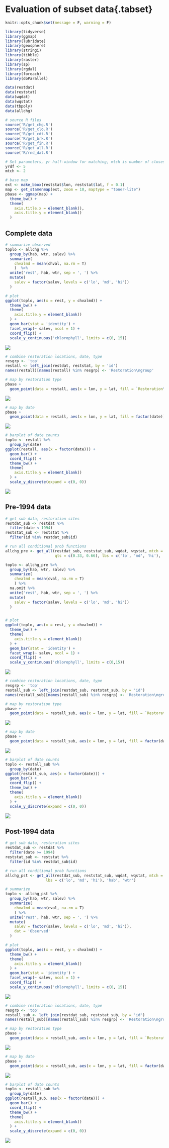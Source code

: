   
# Evaluation of subset data{.tabset}


```r
knitr::opts_chunk$set(message = F, warning = F)

library(tidyverse)
library(ggmap)
library(lubridate)
library(geosphere)
library(stringi)
library(tibble)
library(raster)
library(sp)
library(rgdal)
library(foreach)
library(doParallel)

data(restdat)
data(reststat)
data(wqdat)
data(wqstat)
data(tbpoly)
data(allchg)

# source R files
source('R/get_chg.R')
source('R/get_clo.R')
source('R/get_cdt.R')
source('R/get_brk.R')
source('R/get_fin.R')
source('R/get_all.R')
source('R/rnd_dat.R')

# Set parameters, yr half-window for matching, mtch is number of closest matches
yrdf <- 5
mtch <- 2

# base map
ext <- make_bbox(reststat$lon, reststat$lat, f = 0.1)
map <- get_stamenmap(ext, zoom = 10, maptype = "toner-lite")
pbase <- ggmap(map) +
  theme_bw() +
  theme(
    axis.title.x = element_blank(),
    axis.title.y = element_blank()
  )
```

## Complete data


```r
# summarize observed
toplo <- allchg %>% 
  group_by(hab, wtr, salev) %>% 
  summarize(
    chvalmd = mean(chval, na.rm = T)
    )  %>% 
  unite('rest', hab, wtr, sep = ', ') %>% 
  mutate(
    salev = factor(salev, levels = c('lo', 'md', 'hi')) 
  )

# plot
ggplot(toplo, aes(x = rest, y = chvalmd)) + 
  theme_bw() + 
  theme(
    axis.title.y = element_blank()
  ) +
  geom_bar(stat = 'identity') +
  facet_wrap(~ salev, ncol = 1) + 
  coord_flip() +
  scale_y_continuous('chlorophyll', limits = c(0, 15))
```

![](sub_eval_files/figure-html/unnamed-chunk-1-1.png)<!-- -->


```r
# combine restoration locations, date, type
resgrp <- 'top'
restall <- left_join(restdat, reststat, by = 'id')
names(restall)[names(restall) %in% resgrp] <- 'Restoration\ngroup'

# map by restoration type
pbase +
  geom_point(data = restall, aes(x = lon, y = lat, fill = `Restoration\ngroup`), size = 4, pch = 21)
```

![](sub_eval_files/figure-html/unnamed-chunk-2-1.png)<!-- -->

```r
# map by date
pbase +
  geom_point(data = restall, aes(x = lon, y = lat, fill = factor(date)), size = 4, pch = 21)
```

![](sub_eval_files/figure-html/unnamed-chunk-2-2.png)<!-- -->

```r
# barplot of date counts
toplo <- restall %>% 
  group_by(date)
ggplot(restall, aes(x = factor(date))) + 
  geom_bar() + 
  coord_flip() + 
  theme_bw() + 
  theme(
    axis.title.y = element_blank()
  ) +
  scale_y_discrete(expand = c(0, 0))
```

![](sub_eval_files/figure-html/unnamed-chunk-2-3.png)<!-- -->

## Pre-1994 data


```r
# get sub data, restoration sites
restdat_sub <- restdat %>% 
  filter(date < 1994)
reststat_sub <- reststat %>% 
  filter(id %in% restdat_sub$id)

# run all conditional prob functions
allchg_pre <- get_all(restdat_sub, reststat_sub, wqdat, wqstat, mtch = mtch, yrdf = yrdf, resgrp = 'top', 
                      qts = c(0.33, 0.66), lbs = c('lo', 'md', 'hi'), 'hab', 'wtr')

toplo <- allchg_pre %>% 
  group_by(hab, wtr, salev) %>% 
  summarize(
    chvalmd = mean(cval, na.rm = T)
    ) %>% 
  na.omit %>% 
  unite('rest', hab, wtr, sep = ', ') %>% 
  mutate(
    salev = factor(salev, levels = c('lo', 'md', 'hi')) 
  )


# plot
ggplot(toplo, aes(x = rest, y = chvalmd)) + 
  theme_bw() + 
  theme(
    axis.title.y = element_blank()
  ) +
  geom_bar(stat = 'identity') +
  facet_wrap(~ salev, ncol = 1) + 
  coord_flip() +
  scale_y_continuous('chlorophyll', limits = c(0,15))
```

![](sub_eval_files/figure-html/unnamed-chunk-3-1.png)<!-- -->


```r
# combine restoration locations, date, type
resgrp <- 'top'
restall_sub <- left_join(restdat_sub, reststat_sub, by = 'id')
names(restall_sub)[names(restall_sub) %in% resgrp] <- 'Restoration\ngroup'

# map by restoration type
pbase +
  geom_point(data = restall_sub, aes(x = lon, y = lat, fill = `Restoration\ngroup`), size = 4, pch = 21)
```

![](sub_eval_files/figure-html/unnamed-chunk-4-1.png)<!-- -->

```r
# map by date
pbase +
  geom_point(data = restall_sub, aes(x = lon, y = lat, fill = factor(date)), size = 4, pch = 21)
```

![](sub_eval_files/figure-html/unnamed-chunk-4-2.png)<!-- -->

```r
# barplot of date counts
toplo <- restall_sub %>% 
  group_by(date)
ggplot(restall_sub, aes(x = factor(date))) + 
  geom_bar() + 
  coord_flip() + 
  theme_bw() + 
  theme(
    axis.title.y = element_blank()
  ) +
  scale_y_discrete(expand = c(0, 0))
```

![](sub_eval_files/figure-html/unnamed-chunk-4-3.png)<!-- -->

## Post-1994 data


```r
# get sub data, restoration sites
restdat_sub <- restdat %>% 
  filter(date >= 1994)
reststat_sub <- reststat %>% 
  filter(id %in% restdat_sub$id)

# run all conditional prob functions
allchg_pst <- get_all(restdat_sub, reststat_sub, wqdat, wqstat, mtch = mtch, yrdf = yrdf, resgrp = 'top', qts = c(0.33, 0.66), 
                  lbs = c('lo', 'md', 'hi'), 'hab', 'wtr')

# summarize
toplo <- allchg_pst %>% 
  group_by(hab, wtr, salev) %>% 
  summarize(
    chvalmd = mean(cval, na.rm = T)
    ) %>% 
  unite('rest', hab, wtr, sep = ', ') %>% 
  mutate(
    salev = factor(salev, levels = c('lo', 'md', 'hi')), 
    dat = 'Observed'
  )

# plot
ggplot(toplo, aes(x = rest, y = chvalmd)) + 
  theme_bw() + 
  theme(
    axis.title.y = element_blank()
  ) +
  geom_bar(stat = 'identity') +
  facet_wrap(~ salev, ncol = 1) + 
  coord_flip() +
  scale_y_continuous('chlorophyll', limits = c(0, 15))
```

![](sub_eval_files/figure-html/unnamed-chunk-5-1.png)<!-- -->


```r
# combine restoration locations, date, type
resgrp <- 'top'
restall_sub <- left_join(restdat_sub, reststat_sub, by = 'id')
names(restall_sub)[names(restall_sub) %in% resgrp] <- 'Restoration\ngroup'

# map by restoration type
pbase +
  geom_point(data = restall_sub, aes(x = lon, y = lat, fill = `Restoration\ngroup`), size = 4, pch = 21)
```

![](sub_eval_files/figure-html/unnamed-chunk-6-1.png)<!-- -->

```r
# map by date
pbase +
  geom_point(data = restall_sub, aes(x = lon, y = lat, fill = factor(date)), size = 4, pch = 21)
```

![](sub_eval_files/figure-html/unnamed-chunk-6-2.png)<!-- -->

```r
# barplot of date counts
toplo <- restall_sub %>% 
  group_by(date)
ggplot(restall_sub, aes(x = factor(date))) + 
  geom_bar() + 
  coord_flip() + 
  theme_bw() + 
  theme(
    axis.title.y = element_blank()
  ) +
  scale_y_discrete(expand = c(0, 0))
```

![](sub_eval_files/figure-html/unnamed-chunk-6-3.png)<!-- -->
